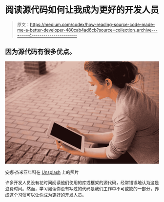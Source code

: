 # 阅读源代码如何让我成为更好的开发人员

> 原文：<https://medium.com/codex/how-reading-source-code-made-me-a-better-developer-480cab4ad6cb?source=collection_archive---------4----------------------->

## 因为源代码有很多优点。

![](img/2957046f7d6b7612af0ffdbcad6f52f7.png)

安娜·杰米亚年科在 [Unsplash](https://unsplash.com?utm_source=medium&utm_medium=referral) 上的照片

许多开发人员没有花时间阅读他们使用的库或框架的源代码，经常错误地认为这是浪费时间。然而，学习阅读你没有写过的代码是我们工作中不可或缺的一部分，养成这个习惯可以让你成为更好的开发人员。